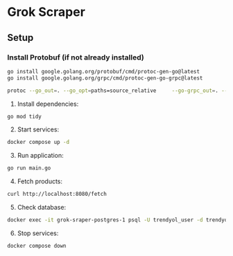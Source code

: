 # Grok Scraper

## Setup

### Install Protobuf (if not already installed)

```bash
go install google.golang.org/protobuf/cmd/protoc-gen-go@latest
go install google.golang.org/grpc/cmd/protoc-gen-go-grpc@latest

protoc --go_out=. --go_opt=paths=source_relative     --go-grpc_out=. --go-grpc_opt=paths=source_relative     proto/crawler.proto proto/notification.proto
```

1. Install dependencies:

```bash
go mod tidy
```

2. Start services:

```bash
docker compose up -d
```

3. Run application:

```bash
go run main.go
```

4. Fetch products:

```bash
curl http://localhost:8080/fetch
```

5. Check database:

```bash
docker exec -it grok-sraper-postgres-1 psql -U trendyol_user -d trendyol_tracker -c "SELECT name, seller, is_active FROM products;"
```

6. Stop services:

```bash
docker compose down
```



